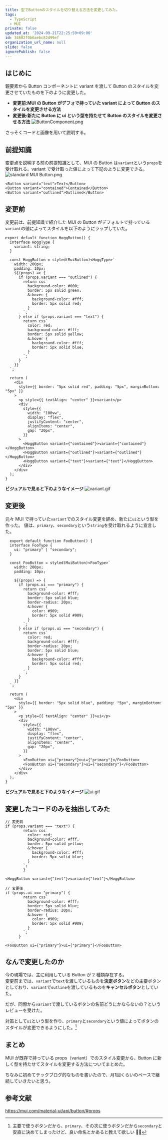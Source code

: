 ```yaml
---
title: 型でButtonのスタイルを切り替える方法を変更してみた。
tags:
  - TypeScript
  - MUI
private: false
updated_at: '2024-09-21T22:25:59+09:00'
id: 34602f0b6aebc82d99ef
organization_url_name: null
slide: false
ignorePublish: false
---
```


## はじめに

親要素から Button コンポーネントに variant を渡して Button のスタイルを変更させていたものを下のように変更した。

- **変更前:MUI の Button がデフォで持っていた variant によって Button のスタイルを変更させる方法**
- **変更後:新たに Button に ui という型を持たせて Button のスタイルを変更させる方法**
  ![ButtonComponent.png](https://qiita-image-store.s3.ap-northeast-1.amazonaws.com/0/3337943/3ab5b24d-be10-c143-3d37-616a5219a5d7.png)

さっそくコードと画像を用いて説明する。

## 前提知識

変更点を説明する前の前提知識として、MUI の Button は`variant`という`props`を受け取れる。variant で受け取った値によって下記のように変更できる。
![standard MUI Button.png](https://qiita-image-store.s3.ap-northeast-1.amazonaws.com/0/3337943/78dc0c42-dffb-b8bb-f120-442af3ca1050.png)

```
<Button variant="text">Text</Button>
<Button variant="contained">Contained</Button>
<Button variant="outlined">Outlined</Button>
```

## 変更前

変更前は、前提知識で紹介した MUI の Button がデフォルトで持っている`variant`の値によってスタイルを以下のようにラップしていた。

```
export default function HoggButton() {
  interface HoggType {
    variant: string;
  }

  const HoggButton = styled(MuiButton)<HoggType>`
    width: 200px;
    padding: 10px;
    ${(props) => {
      if (props.variant === "outlined") {
        return css`
          background-color: #000;
          border: 5px solid green;
          &:hover {
            background-color: #fff;
            border: 5px solid red;
          }
        `;
      } else if (props.variant === "text") {
        return css`
          color: red;
          background-color: #fff;
          border: 5px solid yellow;
          &:hover {
            background-color: #fff;
            border: 5px solid blue;
          }
        `;
      }
    }}
  `;

  return (
    <div
      style={{ border: "5px solid red", padding: "5px", marginBottom: "5px" }}
    >
      <p style={{ textAlign: "center" }}>variant</p>
      <div
        style={{
          width: "100vw",
          display: "flex",
          justifyContent: "center",
          alignItems: "center",
          gap: "20px",
        }}
      >
        <HoggButton variant={"contained"}>variant={"contained"}</HoggButton>
        <HoggButton variant={"outlined"}>variant={"outlined"}</HoggButton>
        <HoggButton variant={"text"}>variant={"text"}</HoggButton>
      </div>
    </div>
  );
}
```

**ビジュアルで見ると下のようなイメージ**
![variant.gif](https://qiita-image-store.s3.ap-northeast-1.amazonaws.com/0/3337943/05d0b6b9-40ea-1052-4029-86c6e3a4cd08.gif)

## 変更後

元々 MUI で持っていた`variant`でのスタイル変更を辞め、新たに`ui`という型を作った。
値は、`primary`、`secondary`という`string`を受け取れるように宣言した。

```
  export default function FooButton() {
  interface FooType {
    ui: "primary" | "secondary";
  }

  const FooButton = styled(MuiButton)<FooType>`
    width: 200px;
    padding: 10px;

    ${(props) => {
      if (props.ui === "primary") {
        return css`
          background-color: #fff;
          border: 5px solid blue;
          border-radius: 20px;
          &:hover {
            color: #909;
            border: 5px solid #909;
          }
        `;
      } else if (props.ui === "secondary") {
        return css`
          color: red;
          background-color: #fff;
          border-radius: 20px;
          border: 5px solid blue;
          &:hover {
            background-color: #fff;
            border: 5px solid red;
          }
        `;
      }
    }}
  `;

  return (
    <div
      style={{ border: "5px solid blue", padding: "5px", marginBottom: "5px" }}
    >
      <p style={{ textAlign: "center" }}>ui</p>
      <div
        style={{
          width: "100vw",
          display: "flex",
          justifyContent: "center",
          alignItems: "center",
          gap: "20px",
        }}
      >
        <FooButton ui={"primary"}>ui={"primary"}</FooButton>
        <FooButton ui={"secondary"}>ui={"secondary"}</FooButton>
      </div>
    </div>
  );
}

```

**ビジュアルで見ると下のようなイメージ**
![ui.gif](https://qiita-image-store.s3.ap-northeast-1.amazonaws.com/0/3337943/6bd2e22d-520e-1b90-45da-261fc813aa7c.gif)

## 変更したコードのみを抽出してみた

```
// 変更前
if (props.variant === "text") {
        return css`
          color: red;
          background-color: #fff;
          border: 5px solid yellow;
          &:hover {
            background-color: #fff;
            border: 5px solid blue;
          }
        `;
        }

<HoggButton variant={"text"}>variant={"text"}</HoggButton>
```

```
// 変更後
if (props.ui === "primary") {
        return css`
          background-color: #fff;
          border: 5px solid blue;
          border-radius: 20px;
          &:hover {
            color: #909;
            border: 5px solid #909;
          }
        `;
      }

<FooButton ui={"primary"}>ui={"primary"}</FooButton>
```

## なんで変更したのか

今の現場では、主に利用している Button が 2 種類存在する。  
変更前までは、`variant`で`text`を渡しているものを**決定ボタン**などの主要ボタンとしており、`variant`で`outline`を渡しているものを**キャンセルボタン**としていた。

だが、同僚から`variant`で渡しているボタンの名前どうにかならないの？というレビューを受けた。

対策として`ui`という型を作り、`primary`と`secondary`という値によってボタンのスタイルが変更できるようにした。[^1]

## まとめ

MUI が既存で持っている props（variant）でのスタイル変更から、Button に新しく型を持たせてスタイルを変更する方法についてまとめた。

ちなみに初めてテックブログ的なものを書いたので、月1回くらいのペースで継続していきたいと思う。

## 参考文献

https://mui.com/material-ui/api/button/#props

[^1]: 主要で使うボタンだから、`primary`、その次に使うボタンだから`secondary`と安直に決めてしまったけど、良い命名とかあると教えて欲しい 🙇‍♂️
